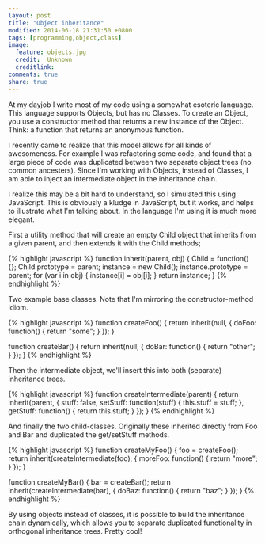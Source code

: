 ```yaml
---
layout: post
title: "Object inheritance"
modified: 2014-06-18 21:31:50 +0800
tags: [programming,object,class]
image:
  feature: objects.jpg
  credit:  Unknown
  creditlink: 
comments: true
share: true
---
```

At my dayjob I write most of my code using a somewhat esoteric language. This language supports Objects, but has no Classes. To create an Object,
you use a constructor method that returns a new instance of the Object. Think: a function that returns an anonymous function.

I recently came to realize that this model allows for all kinds of awesomeness. For example I was refactoring some code, and found that a large
piece of code was duplicated between two separate object trees (no common ancesters). Since I'm working with Objects, instead of Classes, I am
able to inject an intermediate object in the inheritance chain.

I realize this may be a bit hard to understand, so I simulated this using JavaScript. This is obviously a kludge in JavaScript, but it works, and
helps to illustrate what I'm talking about. In the language I'm using it is much more elegant.

First a utility method that will create an empty Child object that inherits from a given parent, and then extends it with the Child methods;

{% highlight javascript %}
function inherit(parent, obj) {
    Child = function() {};
    Child.prototype = parent;
    instance = new Child();
    instance.prototype = parent;
    for (var i in obj) {
        instance[i] = obj[i];
    }
    return instance;
}
{% endhighlight %}

Two example base classes. Note that I'm mirroring the constructor-method idiom.

{% highlight javascript %}
function createFoo() {
    return inherit(null, {
        doFoo: function() {
            return "some";
        }
    });
}

function createBar() {
    return inherit(null, {
        doBar: function() {
            return "other";
        }
    });
}
{% endhighlight %}

Then the intermediate object, we'll insert this into both (separate) inheritance trees.

{% highlight javascript %}
function createIntermediate(parent) {
    return inherit(parent, {
        stuff: false,
        setStuff: function(stuff) {
            this.stuff = stuff;
        },
        getStuff: function() {
            return this.stuff;
        }
    });
}
{% endhighlight %}

And finally the two child-classes. Originally these inherited directly from Foo and Bar and duplicated the get/setStuff methods.

{% highlight javascript %}
function createMyFoo() {
    foo = createFoo();
    return inherit(createIntermediate(foo), {
        moreFoo: function() {
            return "more";
        }
    });
}

function createMyBar() {
    bar = createBar();
    return inherit(createIntermediate(bar), {
        doBaz: function() {
            return "baz";
        }
    });
}
{% endhighlight %}

By using objects instead of classes, it is possible to build the inheritance chain dynamically, which allows you to separate duplicated functionality
in orthogonal inheritance trees. Pretty cool!
